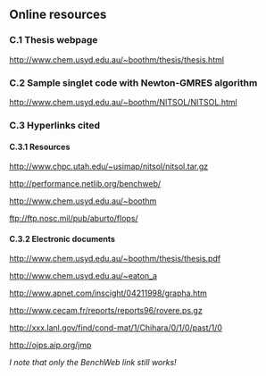 ## Online resources

### C.1 Thesis webpage

http://www.chem.usyd.edu.au/~boothm/thesis/thesis.html

### C.2 Sample singlet code with Newton-GMRES algorithm

http://www.chem.usyd.edu.au/~boothm/NITSOL/NITSOL.html

### C.3 Hyperlinks cited

#### C.3.1 Resources

http://www.chpc.utah.edu/~usimap/nitsol/nitsol.tar.gz

http://performance.netlib.org/benchweb/

http://www.chem.usyd.edu.au/~boothm

ftp://ftp.nosc.mil/pub/aburto/flops/

#### C.3.2 Electronic documents

http://www.chem.usyd.edu.au/~boothm/thesis/thesis.pdf

http://www.chem.usyd.edu.au/~eaton_a

http://www.apnet.com/inscight/04211998/grapha.htm

http://www.cecam.fr/reports/reports96/rovere.ps.gz

http://xxx.lanl.gov/find/cond-mat/1/Chihara/0/1/0/past/1/0

http://ojps.aip.org/jmp

_I note that only the BenchWeb link still works!_